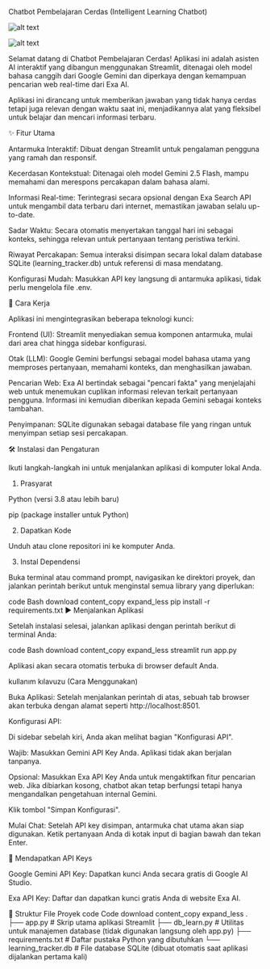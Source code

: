 Chatbot Pembelajaran Cerdas (Intelligent Learning Chatbot)

![alt text](https://img.shields.io/badge/Streamlit-FF4B4B?style=for-the-badge&logo=streamlit&logoColor=white)


![alt text](https://img.shields.io/badge/Python-3776AB?style=for-the-badge&logo=python&logoColor=white)

Selamat datang di Chatbot Pembelajaran Cerdas! Aplikasi ini adalah asisten AI interaktif yang dibangun menggunakan Streamlit, ditenagai oleh model bahasa canggih dari Google Gemini dan diperkaya dengan kemampuan pencarian web real-time dari Exa AI.

Aplikasi ini dirancang untuk memberikan jawaban yang tidak hanya cerdas tetapi juga relevan dengan waktu saat ini, menjadikannya alat yang fleksibel untuk belajar dan mencari informasi terbaru.

✨ Fitur Utama

Antarmuka Interaktif: Dibuat dengan Streamlit untuk pengalaman pengguna yang ramah dan responsif.

Kecerdasan Kontekstual: Ditenagai oleh model Gemini 2.5 Flash, mampu memahami dan merespons percakapan dalam bahasa alami.

Informasi Real-time: Terintegrasi secara opsional dengan Exa Search API untuk mengambil data terbaru dari internet, memastikan jawaban selalu up-to-date.

Sadar Waktu: Secara otomatis menyertakan tanggal hari ini sebagai konteks, sehingga relevan untuk pertanyaan tentang peristiwa terkini.

Riwayat Percakapan: Semua interaksi disimpan secara lokal dalam database SQLite (learning_tracker.db) untuk referensi di masa mendatang.

Konfigurasi Mudah: Masukkan API key langsung di antarmuka aplikasi, tidak perlu mengelola file .env.

🚀 Cara Kerja

Aplikasi ini mengintegrasikan beberapa teknologi kunci:

Frontend (UI): Streamlit menyediakan semua komponen antarmuka, mulai dari area chat hingga sidebar konfigurasi.

Otak (LLM): Google Gemini berfungsi sebagai model bahasa utama yang memproses pertanyaan, memahami konteks, dan menghasilkan jawaban.

Pencarian Web: Exa AI bertindak sebagai "pencari fakta" yang menjelajahi web untuk menemukan cuplikan informasi relevan terkait pertanyaan pengguna. Informasi ini kemudian diberikan kepada Gemini sebagai konteks tambahan.

Penyimpanan: SQLite digunakan sebagai database file yang ringan untuk menyimpan setiap sesi percakapan.

🛠️ Instalasi dan Pengaturan

Ikuti langkah-langkah ini untuk menjalankan aplikasi di komputer lokal Anda.

1. Prasyarat

Python (versi 3.8 atau lebih baru)

pip (package installer untuk Python)

2. Dapatkan Kode

Unduh atau clone repositori ini ke komputer Anda.

3. Instal Dependensi

Buka terminal atau command prompt, navigasikan ke direktori proyek, dan jalankan perintah berikut untuk menginstal semua library yang diperlukan:

code
Bash
download
content_copy
expand_less
pip install -r requirements.txt
▶️ Menjalankan Aplikasi

Setelah instalasi selesai, jalankan aplikasi dengan perintah berikut di terminal Anda:

code
Bash
download
content_copy
expand_less
streamlit run app.py

Aplikasi akan secara otomatis terbuka di browser default Anda.

kullanım kılavuzu (Cara Menggunakan)

Buka Aplikasi: Setelah menjalankan perintah di atas, sebuah tab browser akan terbuka dengan alamat seperti http://localhost:8501.

Konfigurasi API:

Di sidebar sebelah kiri, Anda akan melihat bagian "Konfigurasi API".

Wajib: Masukkan Gemini API Key Anda. Aplikasi tidak akan berjalan tanpanya.

Opsional: Masukkan Exa API Key Anda untuk mengaktifkan fitur pencarian web. Jika dibiarkan kosong, chatbot akan tetap berfungsi tetapi hanya mengandalkan pengetahuan internal Gemini.

Klik tombol "Simpan Konfigurasi".

Mulai Chat: Setelah API key disimpan, antarmuka chat utama akan siap digunakan. Ketik pertanyaan Anda di kotak input di bagian bawah dan tekan Enter.

🔑 Mendapatkan API Keys

Google Gemini API Key: Dapatkan kunci Anda secara gratis di Google AI Studio.

Exa API Key: Daftar dan dapatkan kunci gratis Anda di website Exa AI.

📁 Struktur File Proyek
code
Code
download
content_copy
expand_less
.
├── app.py                 # Skrip utama aplikasi Streamlit
├── db_learn.py            # Utilitas untuk manajemen database (tidak digunakan langsung oleh app.py)
├── requirements.txt       # Daftar pustaka Python yang dibutuhkan
└── learning_tracker.db    # File database SQLite (dibuat otomatis saat aplikasi dijalankan pertama kali)
